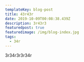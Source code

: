 ```yaml
---
templateKey: blog-post
title: 43r43r
date: 2019-10-09T00:08:38.439Z
description: 3r43r3
featuredpost: true
featuredimage: /img/blog-index.jpg
tags:
  - 34r
---
```

3r34r3r3r34r
